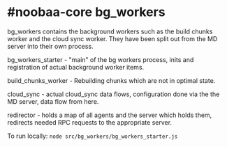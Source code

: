#noobaa-core bg_workers
===========
bg_workers contains the background workers such as the build chunks worker and the cloud sync worker.
They have been split out from the MD server into their own process.

bg_workers_starter - "main" of the bg workers process, inits and registration of actual background worker items.

build_chunks_worker - Rebuilding chunks which are not in optimal state.

cloud_sync - actual cloud_sync data flows, configuration done via the the MD server, data flow from here.

redirector - holds a map of all agents and the server which holds them, redirects needed RPC requests to the appropriate server.

To run locally:
```node src/bg_workers/bg_workers_starter.js```
